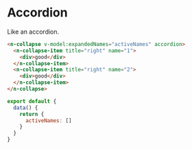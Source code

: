 # Accordion

Like an accordion.

```html
<n-collapse v-model:expandedNames="activeNames" accordion>
  <n-collapse-item title="right" name="1">
    <div>good</div>
  </n-collapse-item>
  <n-collapse-item title="right" name="2">
    <div>good</div>
  </n-collapse-item>
</n-collapse>
```

```js
export default {
  data() {
    return {
      activeNames: []
    }
  }
}
```

